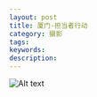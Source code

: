 ```yaml
---
layout: post
title: 厦门-担当者行动
category: 摄影
tags:
keywords:
description:
---
```


![Alt text](https://dn-yeungben.qbox.me/public/img/photography/2013xiamen.jpg)

